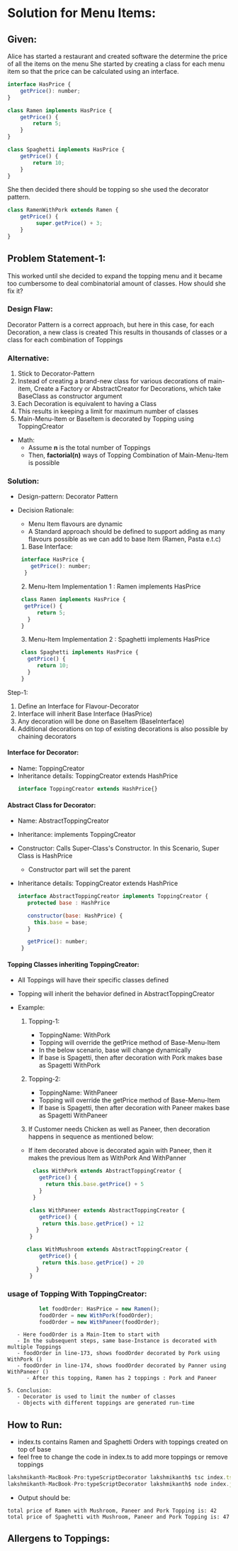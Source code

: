 # Solution for Menu Items:

## Given:

Alice has started a restaurant and created software the determine the price of all the items on the menu
She started by creating a class for each menu item so that the price can be calculated using an interface.

```js
interface HasPrice {
    getPrice(): number;
}

class Ramen implements HasPrice {
    getPrice() {
        return 5;
    }
}

class Spaghetti implements HasPrice {
    getPrice() {
        return 10;
    }
}
```

She then decided there should be topping so she used the decorator pattern.

```js
class RamenWithPork extends Ramen {
    getPrice() {
         super.getPrice() + 3;
    }
}
```

## Problem Statement-1:

This worked until she decided to expand the topping menu and it became too cumbersome to deal combinatorial amount of classes. How should she fix it?

### Design Flaw:

Decorator Pattern is a correct approach, but here in this case, for each Decoration, a new class is created
This results in thousands of classes or a class for each combination of Toppings

### Alternative:

1. Stick to Decorator-Pattern
2. Instead of creating a brand-new class for various decorations of main-item,
Create a Factory or AbstractCreator for Decorations, which take BaseClass as constructor argument
3. Each Decoration is equivalent to having a Class
3. This results in keeping a limit for maximum number of classes
4. Main-Menu-Item or BaseItem is decorated by Topping using ToppingCreator

 - Math: 
    - Assume <b>n</b> is the total number of Toppings
    - Then, <b>factorial(n)</b> ways of Topping Combination of Main-Menu-Item is possible

### Solution:

- Design-pattern: Decorator Pattern

- Decision Rationale: 

    - Menu Item flavours are dynamic
    - A Standard approach should be defined to support adding as many flavours possible as we can add to base  Item (Ramen, Pasta e.t.c)


  1. Base Interface:

   ```js
    interface HasPrice {
       getPrice(): number;
     }
    ```

  2. Menu-Item Implementation 1 : Ramen implements HasPrice

  ```js
   class Ramen implements HasPrice {
    getPrice() {
        return 5;
     }
   }
  ```
  
  3. Menu-Item Implementation 2 : Spaghetti implements HasPrice

  ```js
   class Spaghetti implements HasPrice {
     getPrice() {
        return 10;
     }
   }
  ```

Step-1: 

 1. Define an Interface for Flavour-Decorator
 2. Interface will inherit Base Interface (HasPrice)
 3. Any decoration will be done on BaseItem (BaseInterface)
 4. Additional decorations on top of existing decorations is also possible by chaining decorators

 #### Interface for Decorator:

 - Name: ToppingCreator 
 - Inheritance details: ToppingCreator extends HashPrice
    ```js
    interface ToppingCreator extends HashPrice{}
    ```

 #### Abstract Class for Decorator:

  - Name: AbstractToppingCreator
  - Inheritance: implements ToppingCreator
  - Constructor: Calls Super-Class's Constructor. In this Scenario, Super Class is HashPrice
    - Constructor part will set the parent 
  - Inheritance details: ToppingCreator extends HashPrice

    ```js
    interface AbstractToppingCreator implements ToppingCreator {
       protected base : HashPrice

       constructor(base: HashPrice) {
         this.base = base;
       }

       getPrice(): number;
     }
    ```

#### Topping Classes inheriting ToppingCreator:

- All Toppings will have their specific classes defined 
- Topping will inherit the behavior defined in AbstractToppingCreator

- Example:

   1. Topping-1:
       - ToppingName: WithPork
       - Topping will override the getPrice method of Base-Menu-Item
       - In the below scenario, base will change dynamically
       - If base is Spagetti, then after decoration with Pork makes base as Spagetti WithPork

   2. Topping-2:
      - ToppingName: WithPaneer
      - Topping will override the getPrice method of Base-Menu-Item
      - If base is Spagetti, then after decoration with Paneer makes base as Spagetti WithPaneer


    3. If Customer needs Chicken as well as Paneer, then decoration happens in sequence as mentioned below:
     - If item decorated above is decorated again with Paneer, then it makes the previous Item as   WithPork And WithPanner

```js
        class WithPork extends AbstractToppingCreator {
          getPrice() {
            return this.base.getPrice() + 5
          }
        } 
```

```js
       class WithPaneer extends AbstractToppingCreator {
          getPrice() {
           return this.base.getPrice() + 12
         }
       } 
 ```

```js
      class WithMushroom extends AbstractToppingCreator {
          getPrice() {
           return this.base.getPrice() + 20
         }
       } 
```

### usage of Topping With ToppingCreator:

```js
          let foodOrder: HasPrice = new Ramen();
          foodOrder = new WithPork(foodOrder);
          foodOrder = new WithPaneer(foodOrder);
```

       - Here foodOrder is a Main-Item to start with
       - In the subsequent steps, same base-Instance is decorated with multiple Toppings
       - foodOrder in line-173, shows foodOrder decorated by Pork using WithPork ()
       - foodOrder in line-174, shows foodOrder decorated by Panner using WithPaneer ()
          - After this topping, Ramen has 2 toppings : Pork and Paneer

    5. Conclusion: 
       - Decorator is used to limit the number of classes
       - Objects with different toppings are generated run-time


 ## How to Run:

  - index.ts contains Ramen and Spaghetti Orders with toppings created on top of base
  - feel free to change the code in index.ts to add more toppings or remove toppings

  ```js
  lakshmikanth-MacBook-Pro:typeScriptDecorator lakshmikanth$ tsc index.ts
  lakshmikanth-MacBook-Pro:typeScriptDecorator lakshmikanth$ node index.js
  ```

  - Output should be:

   ```
   total price of Ramen with Mushroom, Paneer and Pork Topping is: 42
   total price of Spaghetti with Mushroom, Paneer and Pork Topping is: 47
   ```

## Allergens to Toppings:





